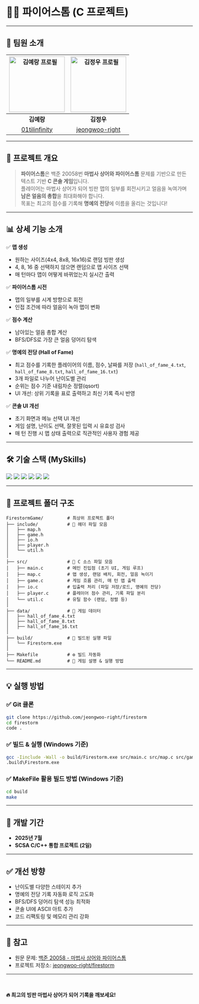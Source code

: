
# 🧙‍♂️ 파이어스톰 (C 프로젝트)

---

## 👥 팀원 소개

| <img alt="김예랑 프로필" src="https://github.com/01tilinfinity.png" width="150px"> | <img alt="김정우 프로필" src="https://github.com/jeongwoo-right.png" width="150px"> |
| :----------------------------------------------------------------------------------: | :-------------------------------------------------------------------------: |
| **김예랑**                                                                          | **김정우**                                                                  |
|             [01tilinfinity](https://github.com/01tilinfinity)                   | [jeongwoo-right](https://github.com/jeongwoo-right)                                          |


---

## 📄 프로젝트 개요

> **파이어스톰**은 백준 20058번 **마법사 상어와 파이어스톰** 문제를 기반으로 만든  
> 텍스트 기반 **C 콘솔 게임**입니다.  
> 플레이어는 마법사 상어가 되어 빙판 맵의 일부를 회전시키고 얼음을 녹여가며  
> **남은 얼음의 총합**을 최대화해야 합니다.  
> 목표는 최고의 점수를 기록해 **명예의 전당**에 이름을 올리는 것입니다!

---

## 📊 상세 기능 소개

✅ **맵 생성**  
- 원하는 사이즈(4x4, 8x8, 16x16)로 랜덤 빙판 생성  
- 4, 8, 16 중 선택하지 않으면 랜덤으로 맵 사이즈 선택  
- 매 턴마다 맵이 어떻게 바뀌었는지 실시간 출력

✅ **파이어스톰 시전**  
- 맵의 일부를 시계 방향으로 회전  
- 인접 조건에 따라 얼음이 녹아 맵이 변화

✅ **점수 계산**  
- 남아있는 얼음 총합 계산  
- BFS/DFS로 가장 큰 얼음 덩어리 탐색

✅ **명예의 전당 (Hall of Fame)**  
- 최고 점수를 기록한 플레이어의 이름, 점수, 날짜를 저장 (`hall_of_fame_4.txt`, `hall_of_fame_8.txt`, `hall_of_fame_16.txt`)  
- 3개 파일로 나누어 난이도별 관리  
- 순위는 점수 기준 내림차순 정렬(qsort)
- UI 개선: 상위 기록을 표로 출력하고 최신 기록 즉시 반영

✅ **콘솔 UI 개선**  
- 초기 화면과 메뉴 선택 UI 개선  
- 게임 설명, 난이도 선택, 잘못된 입력 시 유효성 검사  
- 매 턴 진행 시 맵 상태 출력으로 직관적인 사용자 경험 제공

---

## 🛠️ 기술 스택 (MySkills)

<p align="left">
  <img src="https://img.shields.io/badge/Language-C%20(C99)-blue?style=flat-square"/>
  <img src="https://img.shields.io/badge/Compiler-gcc-informational?style=flat-square"/>
  <img src="https://img.shields.io/badge/Build-Makefile-critical?style=flat-square"/>
  <img src="https://img.shields.io/badge/IO-Console%20%2F%20TXT%20File-success?style=flat-square"/>
  <img src="https://img.shields.io/badge/DataStructure-2D%20Array%2C%20BFS%2FDFS-yellow?style=flat-square"/>
  <img src="https://img.shields.io/badge/Library-time.h-lightgrey?style=flat-square"/>
</p>

---

## 🔧 프로젝트 폴더 구조

```
FirestormGame/         # 최상위 프로젝트 폴더
├── include/           # 📂 헤더 파일 모음
│   ├── map.h
│   ├── game.h
│   ├── io.h
│   ├── player.h
│   └── util.h
│
├── src/               # 📂 C 소스 파일 모음
│   ├── main.c         # 메인 진입점 (초기 UI, 게임 루프)
│   ├── map.c          # 맵 생성, 랜덤 배치, 회전, 얼음 녹이기
│   ├── game.c         # 게임 흐름 관리, 매 턴 맵 출력
│   ├── io.c           # 입출력 처리 (파일 저장/로드, 명예의 전당)
│   ├── player.c       # 플레이어 점수 관리, 기록 파일 분리
│   └── util.c         # 유틸 함수 (랜덤, 정렬 등)
│
├── data/              # 📂 게임 데이터
│   ├── hall_of_fame_4.txt
│   ├── hall_of_fame_8.txt
│   ├── hall_of_fame_16.txt
│
├── build/             # 📂 빌드된 실행 파일
│   └── Firestorm.exe
│
├── Makefile           # ⚙️ 빌드 자동화
└── README.md          # 📝 게임 설명 & 실행 방법
```

---

## 💡 실행 방법

### ✅ Git 클론

```bash
git clone https://github.com/jeongwoo-right/firestorm
cd firestorm
code .
```

### ✅ 빌드 & 실행 (Windows 기준)

```bash
gcc -Iinclude -Wall -o build/Firestorm.exe src/main.c src/map.c src/game.c src/io.c src/player.c src/util.c
.build\Firestorm.exe
```

### ✅ MakeFile 활용 빌드 방법 (Windows 기준)
```bash
cd build
make
```

---

## 📅 개발 기간

- **2025년 7월**
- **SCSA C/C++ 통합 프로젝트 (2일)**

---

## ✅ 개선 방향

- 난이도별 다양한 스테이지 추가
- 명예의 전당 기록 자동화 로직 고도화
- BFS/DFS 덩어리 탐색 성능 최적화
- 콘솔 UI에 ASCII 아트 추가
- 코드 리팩토링 및 메모리 관리 강화

---

## 🔗 참고

- 원문 문제: [백준 20058 - 마법사 상어와 파이어스톰](https://www.acmicpc.net/problem/20058)
- 프로젝트 저장소: [jeongwoo-right/firestorm](https://github.com/jeongwoo-right/firestorm)

---
<br>

**🔥 최고의 빙판 마법사 상어가 되어 기록을 깨보세요!**
